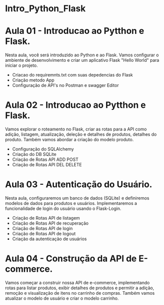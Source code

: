 # Intro_Python_Flask

# Aula 01 - Introducao ao Pytthon e Flask.

Nesta aula, você será introduzido ao Python e ao Flask. Vamos configurar o ambiente de desenvolvimento e criar um aplicativo Flask "Hello World" para iniciar o projeto.

- Criacao do requiremnts.txt com suas depedencias do Flask
- Criação metodo App 
- Configuração de API's no Postman e swagger Editor

# Aula 02 - Introducao ao Pytthon e Flask.

Vamos explorar o roteamento no Flask, criar as rotas para a API como adição, listagem, atualização, deleção e detalhes de produtos, detalhes do produto. Também vamos abordar a criação do modelo produto.

- Configuração do SQLAlchemy
- Criação do DB SQLite
- Criação de Rotas API ADD POST
- Criação de Rotas API DEL DELETE

# Aula 03 - Autenticação do Usuário.

Nesta aula, configuraremos um banco de dados (SQLite) e definiremos modelos de dados para produtos e usuários. Implementaremos a funcionalidade de login do usuário usando o Flask-Login.

- Criação de Rotas API de listagem
- Criação de Rotas API de recuperação
- Criação de Rotas API de login
- Criação de Rotas API de logout
- Criação da autenticação de usuários

# Aula 04 - Construção da API de E-commerce.

Vamos começar a construir nossa API de e-commerce, implementando rotas para listar produtos, exibir detalhes de produtos e permitir a adição, remoção e visualização de itens no carrinho de compras. Também vamos atualizar o modelo de usuário e criar o modelo carrinho.